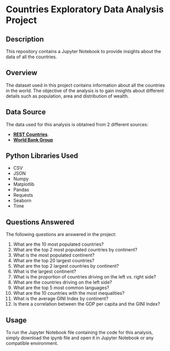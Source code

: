 # Countries Exploratory Data Analysis Project

## Description

This repository contains a Jupyter Notebook to provide insights about the data of all the countries.

## Overview
The dataset used in this project contains information about all the countries in the world.
The objective of the analysis is to gain insights about different details such as population, area and distribution of wealth.

## Data Source

The data used for this analysis is obtained from 2 different sources:

- [**REST Countries**](https://restcountries.com/).
- [**World Bank Group**](https://datacatalog.worldbank.org/search/dataset/0038130)

## Python Libraries Used

- CSV
- JSON
- Numpy
- Matplotlib
- Pandas
- Requests
- Seaborn
- Time

## Questions Answered

The following questions are answered in the project:

1. What are the 10 most populated countries?
2. What are the top 2 most populated countries by continent?
3. What is the most populated continent?
4. What are the top 20 largest countries?
5. What are the top 2 largest countries by continent?
6. What is the largest continent?
7. What is the proportion of countries driving on the left vs. right side?
8. What are the countries driving on the left side?
9. What are the top 5 most common languages?
10. What are the 10 countries with the most inequalities?
11. What is the average GINI Index by continent?
12. Is there a correlation between the GDP per capita and the GINI Index?

## Usage

To run the Jupyter Notebook file containing the code for this analysis, simply download the ipynb file and open it in Jupyter Notebook or any compatible environment.
